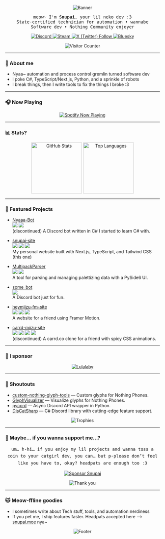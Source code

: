<!--
  Theme: Catppuccin Mocha
  Palette refs:
  - Base: #1e1e2e
  - Surface0: #313244
  - Surface1: #45475a
  - Text: #cdd6f4
  - Mauve: #cba6f7
  - Pink: #f5c2e7
  - Blue: #89b4fa
  - Lavender: #b4befe
  - Teal: #94e2d5
  - Green: #a6e3a1
  - Yellow: #f9e2af
  - Red: #f38ba8
-->

<!-- Header banner -->
<p align="center">
  <img src="https://capsule-render.vercel.app/api?type=wave&color=0:1e1e2e,100:313244&height=200&section=header&text=%E2%98%86%20Snupai%20%E2%98%86&fontColor=cdd6f4&fontSize=60&animation=twinkling" alt="Banner" />
</p>

<p align="center">
  <samp>
    meow~ I'm <b>Snupai</b>, your lil neko dev :3<br/>
    State-certified technician for automation • wannabe Software dev • Nothing Community enjoyer
  </samp>
</p>

<p align="center">
  <a href="http://discord.com/users/239809113125552129">
    <img alt="Discord" src="https://img.shields.io/badge/%40snupai-313244?style=for-the-badge&logo=discord&logoColor=cba6f7&labelColor=1e1e2e&color=313244">
  </a>
  <a href="http://steamcommunity.com/id/Snupai">
    <img alt="Steam" src="https://img.shields.io/badge/Steam-313244?style=for-the-badge&logo=steam&logoColor=89b4fa&labelColor=1e1e2e&color=313244">
  </a>
  <a href="https://twitter.com/Snupai">
    <img alt="X (Twitter) Follow" src="https://img.shields.io/twitter/follow/Snupai?style=for-the-badge&logo=x&logoColor=cdd6f4&labelColor=1e1e2e&color=313244">
  </a>
  <a href="https://bsky.app/profile/snupai.moe">
    <img alt="Bluesky" src="https://img.shields.io/badge/Bluesky-313244?style=for-the-badge&logo=bluesky&logoColor=89dceb&labelColor=1e1e2e&color=313244">
  </a>
</p>

<p align="center">
  <img src="https://count.getloli.com/@snupai?theme=booru-lewd&render=auto" alt="Visitor Counter" />
</p>

---

### 🐾 About me

- Nyaa~ automation and process control gremlin turned software dev
- I poke C#, TypeScript/Next.js, Python, and a sprinkle of robots
- I break things, then I write tools to fix the things I broke :3

---

### 🎧 Now Playing

<p align="center">
  <a href="https://spotify-github-profile.kittinanx.com/api/view?uid=835vzb5j2dgkkjp05whasx6kl&redirect=true">
    <img src="https://spotify-github-profile.kittinanx.com/api/view?uid=835vzb5j2dgkkjp05whasx6kl&cover_image=true&theme=novatorem&show_offline=false&background_color=121212&interchange=false&bar_color=89b4fa&bar_color_cover=true" alt="Spotify Now Playing"/>
  </a>
</p>

---

### 📊 Stats?

<p align="center">
  <img 
    src="https://github-readme-stats-snupai.vercel.app/api?username=Snupai&show_icons=true&hide_title=true&hide_border=true&count_private=true&theme=dracula&text_color=c6d0f5&bg_color=1e1e2e&title_color=b4befe&icon_color=94e2d5"
    alt="GitHub Stats"
    height="165"
  />
  <img
    src="https://github-readme-stats-snupai.vercel.app/api/top-langs/?username=Snupai&layout=compact&show_icons=true&hide_border=true&count_private=true&theme=dracula&title_color=b4befe&bg_color=1e1e2e&text_color=cdd6f4"
    alt="Top Languages"
    height="165"
  />
</p>

---

### 🧩 Featured Projects

<!-- Auto-curated from your list -->
<!-- Colors: labelColor=1e1e2e text=cdd6f4 color=313244 logoColor varies -->

- [Nyaaa-Bot](https://github.com/Snupai/Nyaaa-Bot)  
  <img src="https://img.shields.io/badge/C%23-313244?style=flat&logo=dotnet&logoColor=94e2d5&labelColor=1e1e2e&color=313244" />
  <img src="https://img.shields.io/badge/Status-Discontinued-f38ba8?style=flat&labelColor=1e1e2e&color=313244" />
  <br/>
  (discontinued) A Discord bot written in C# I started to learn C# with.

- [snupai-site](https://github.com/Snupai/snupai-site)  
  <img src="https://img.shields.io/badge/Next.js-313244?style=flat&logo=nextdotjs&logoColor=cdd6f4&labelColor=1e1e2e&color=313244" />
  <img src="https://img.shields.io/badge/TypeScript-313244?style=flat&logo=typescript&logoColor=89b4fa&labelColor=1e1e2e&color=313244" />
  <img src="https://img.shields.io/badge/Tailwind-313244?style=flat&logo=tailwindcss&logoColor=89dceb&labelColor=1e1e2e&color=313244" />
  <br/>
  My personal website built with Next.js, TypeScript, and Tailwind CSS (this one)

- [MultipackParser](https://github.com/Snupai/MultipackParser)  
  <img src="https://img.shields.io/badge/Python-313244?style=flat&logo=python&logoColor=f9e2af&labelColor=1e1e2e&color=313244" />
  <img src="https://img.shields.io/badge/PySide6-313244?style=flat&logo=qt&logoColor=a6e3a1&labelColor=1e1e2e&color=313244" />
  <br/>
  A tool for parsing and managing palettizing data with a PySide6 UI.

- [some_bot](https://github.com/Snupai/some_bot)  
  <img src="https://img.shields.io/badge/Python-313244?style=flat&logo=python&logoColor=f9e2af&labelColor=1e1e2e&color=313244" />
  <br/>
  A Discord bot just for fun.

- [heymiizu-fm-site](https://github.com/Snupai/heymiizu-fm-site)  
  <img src="https://img.shields.io/badge/Next.js-313244?style=flat&logo=nextdotjs&logoColor=cdd6f4&labelColor=1e1e2e&color=313244" />
  <img src="https://img.shields.io/badge/TypeScript-313244?style=flat&logo=typescript&logoColor=89b4fa&labelColor=1e1e2e&color=313244" />
  <img src="https://img.shields.io/badge/Tailwind-313244?style=flat&logo=tailwindcss&logoColor=89dceb&labelColor=1e1e2e&color=313244" />
  <br/>
  A website for a friend using Framer Motion.

- [carrd-miizu-site](https://github.com/Snupai/carrd-miizu-site)  
  <img src="https://img.shields.io/badge/Next.js-313244?style=flat&logo=nextdotjs&logoColor=cdd6f4&labelColor=1e1e2e&color=313244" />
  <img src="https://img.shields.io/badge/TypeScript-313244?style=flat&logo=typescript&logoColor=89b4fa&labelColor=1e1e2e&color=313244" />
  <img src="https://img.shields.io/badge/Tailwind-313244?style=flat&logo=tailwindcss&logoColor=89dceb&labelColor=1e1e2e&color=313244" />
  <img src="https://img.shields.io/badge/Status-Discontinued-f38ba8?style=flat&labelColor=1e1e2e&color=313244" />
  <br/>
  (discontinued) A carrd.co clone for a friend with spicy CSS animations.

---

### 🤝 I sponsor

<p align="center">
  <!-- Replace usernames below with the accounts you sponsor -->
  <a href="https://github.com/Lulalaby">
    <img
      src="https://images.weserv.nl/?url=github.com/Lulalaby.png&w=72&h=72&fit=cover&mask=circle"
      alt="Lulalaby"
      title="Lulalaby"
    />
  </a>
</p>

---

### 💖 Shoutouts

- [custom-nothing-glyph-tools](https://github.com/SebiAi/custom-nothing-glyph-tools) — Custom glyphs for Nothing Phones.  
- [GlyphVisualizer](https://github.com/SebiAi/GlyphVisualizer) — Visualize glyphs for Nothing Phones.  
- [pycord](https://github.com/Pycord-Development/pycord) — Async Discord API wrapper in Python.  
- [DisCatSharp](https://github.com/Aiko-IT-Systems/DisCatSharp) — C# Discord library with cutting-edge feature support.

<p align="center">
  <img src="https://github-profile-trophy.vercel.app/?username=Snupai&theme=onestar&no-frame=true&margin-w=10&margin-h=10&column=6&title=Stars,Followers,Commits,Issues,PullRequest,Repositories" alt="Trophies" />
</p>


---
	
### 🫶 Maybe… if you wanna support me…?
	
<div align="center">
  <div
    style="
      max-width: 520px;
      margin: 0 auto;
      line-height: 1.6;
    "
  >
    <samp>
      um… h-hi… if you enjoy my lil projects and wanna toss a coin to your
      catgirl dev, you can… but p-please don’t feel like you have to, okay?
      headpats are enough too :3
    </samp>
  </div>
</div>

<p align="center">
  <a href="https://github.com/sponsors/Snupai">
    <img
      alt="Sponsor Snupai"
      src="https://img.shields.io/badge/Sponsor-%F0%9F%92%96-313244?style=for-the-badge&labelColor=1e1e2e&logo=githubsponsors&logoColor=f5c2e7&color=313244"
    />
  </a>
</p>

<p align="center">
  <img
    alt="Thank you"
    src="https://img.shields.io/badge/thank%20you-nyan~-313244?style=flat&labelColor=1e1e2e&logo=sparkles&logoColor=b4befe&color=313244"
  />
</p>

---

### 🐱 Meow-ffline goodies

- I sometimes write about Tech stuff, tools, and automation nerdiness
- If you pet me, I ship features faster. Headpats accepted here ⟶ <a href="https://snupai.me">snupai.moe</a> nya~

<p align="center">
  <img src="https://capsule-render.vercel.app/api?type=wave&color=0:313244,100:1e1e2e&height=120&section=footer&text=Thanks%20for%20visiting%20%F0%9F%90%B6&fontColor=cdd6f4&fontSize=24" alt="Footer" />
</p>
